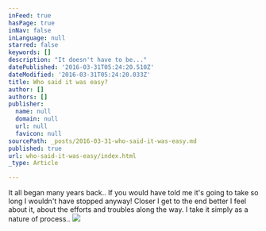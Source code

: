 ```yaml
---
inFeed: true
hasPage: true
inNav: false
inLanguage: null
starred: false
keywords: []
description: "It doesn't have to be..."
datePublished: '2016-03-31T05:24:20.510Z'
dateModified: '2016-03-31T05:24:20.033Z'
title: Who said it was easy?
author: []
authors: []
publisher:
  name: null
  domain: null
  url: null
  favicon: null
sourcePath: _posts/2016-03-31-who-said-it-was-easy.md
published: true
url: who-said-it-was-easy/index.html
_type: Article

---
```

It all began many years back.. If you would have told me it's going to take so long I wouldn't have stopped anyway! Closer I get to the end  better I feel about it, about the efforts and troubles along the way. I take it simply as a nature of process.. ![](https://the-grid-user-content.s3-us-west-2.amazonaws.com/eb19dae7-1f69-4a94-88aa-990bcbcc6570.jpg)
